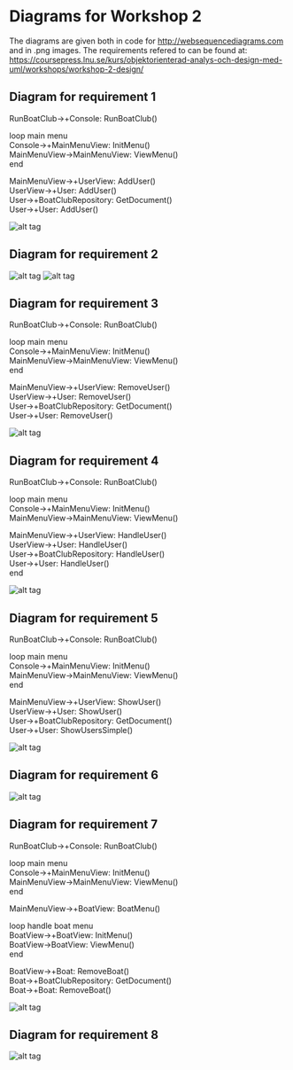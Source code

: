 # Diagrams for Workshop 2
The diagrams are given both in code for http://websequencediagrams.com and in .png images.
The requirements refered to can be found at: https://coursepress.lnu.se/kurs/objektorienterad-analys-och-design-med-uml/workshops/workshop-2-design/

## Diagram for requirement 1
RunBoatClub->+Console: RunBoatClub()  

loop main menu  
Console->+MainMenuView: InitMenu()  
MainMenuView->MainMenuView: ViewMenu()  
end  

MainMenuView->+UserView: AddUser()  
UserView->+User: AddUser()  
User->+BoatClubRepository: GetDocument()  
User->+User: AddUser()  

![alt tag](https://github.com/rr222cy/BoatClub-workshop2/blob/master/Diagrams/Requirement1.png)

## Diagram for requirement 2
![alt tag](https://github.com/rr222cy/BoatClub-workshop2/blob/master/Diagrams/Requirement2.1.png)
![alt tag](https://github.com/rr222cy/BoatClub-workshop2/blob/master/Diagrams/Requirement2.2.png)

## Diagram for requirement 3
RunBoatClub->+Console: RunBoatClub()  

loop main menu  
Console->+MainMenuView: InitMenu()  
MainMenuView->MainMenuView: ViewMenu()  
end  

MainMenuView->+UserView: RemoveUser()  
UserView->+User: RemoveUser()  
User->+BoatClubRepository: GetDocument()  
User->+User: RemoveUser()  

![alt tag](https://github.com/rr222cy/BoatClub-workshop2/blob/master/Diagrams/Requirement3.png)
## Diagram for requirement 4
RunBoatClub->+Console: RunBoatClub()  

loop main menu  
Console->+MainMenuView: InitMenu()  
MainMenuView->MainMenuView: ViewMenu()  

MainMenuView->+UserView: HandleUser()  
UserView->+User: HandleUser()  
User->+BoatClubRepository: HandleUser()  
User->+User: HandleUser()  
end  


![alt tag](https://github.com/rr222cy/BoatClub-workshop2/blob/master/Diagrams/Requirement4.png)
## Diagram for requirement 5
RunBoatClub->+Console: RunBoatClub()  

loop main menu  
Console->+MainMenuView: InitMenu()  
MainMenuView->MainMenuView: ViewMenu()  
end  

MainMenuView->+UserView: ShowUser()  
UserView->+User: ShowUser()  
User->+BoatClubRepository: GetDocument()  
User->+User: ShowUsersSimple()  

![alt tag](https://github.com/rr222cy/BoatClub-workshop2/blob/master/Diagrams/Requirement5.png)
## Diagram for requirement 6

![alt tag](https://github.com/rr222cy/BoatClub-workshop2/blob/master/Diagrams/Requirement6.png)
## Diagram for requirement 7
RunBoatClub->+Console: RunBoatClub()  

loop main menu  
Console->+MainMenuView: InitMenu()  
MainMenuView->MainMenuView: ViewMenu()  
end  

MainMenuView->+BoatView: BoatMenu()  

loop handle boat menu  
BoatView->+BoatView: InitMenu()  
BoatView->BoatView: ViewMenu()  
end  

BoatView->+Boat: RemoveBoat()  
Boat->+BoatClubRepository: GetDocument()  
Boat->+Boat: RemoveBoat()  

![alt tag](https://github.com/rr222cy/BoatClub-workshop2/blob/master/Diagrams/Requirement7.png)
## Diagram for requirement 8

![alt tag](https://github.com/rr222cy/BoatClub-workshop2/blob/master/Diagrams/Requirement8.png)